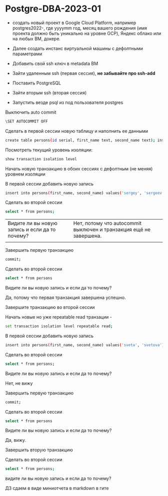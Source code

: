 # Postgre-DBA-2023-01

- создать новый проект в Google Cloud Platform, например postgres2022-, где yyyymm год, месяц вашего рождения (имя проекта должно быть уникально на уровне GCP), Яндекс облако или на любых ВМ, докере.

- Далее создать инстанс виртуальной машины с дефолтными параметрами
- Добавить свой ssh ключ в metadata ВМ
- Зайти удаленным ssh (первая сессия), **не забывайте про ssh-add**
- Поставить PostgreSQL
- Зайти вторым ssh (вторая сессия)
- Запустить везде psql из под пользователя postgres


Выключить auto commit
```sh
\SET AUTOCOMMIT OFF
```

Сделать в первой сессии новую таблицу и наполнить ее данными 
```sh
create table persons(id serial, first_name text, second_name text); insert into persons(first_name, second_name) values('ivan', 'ivanov'); insert into persons(first_name, second_name) values('petr', 'petrov'); commit;
```
Посмотреть текущий уровень изоляции: 
```sh
show transaction isolation level
```
Начать новую транзакцию в обоих сессиях с дефолтным (не меняя) уровнем изоляции

В первой сессии добавить новую запись 
```sh
insert into persons(first_name, second_name) values('sergey', 'sergeev');
```
Сделать во второй сессии
```sh 
select * from persons;
``` 
|  |  |
| ------ | ------ |
|  Видите ли вы новую запись и если да то почему? |  Нет, потому что autocommit выключен и транзакция ещё не завершена. |
|  |  |



Завершить первую транзакцию
```sh
commit;
```
Cделать во второй сессии
```sh 
select * from persons
```
 
Видите ли вы новую запись и если да то почему?

Да, потому что первая транзакция завершена успешно.


Завершите транзакцию во второй сессии

Начать новые но уже repeatable read транзации - 
```sh
set transaction isolation level repeatable read;
```
В первой сессии добавить новую запись 
```sh
insert into persons(first_name, second_name) values('sveta', 'svetova');
```
Сделать во второй сессии
```sh
select * from persons;
```
 
Видите ли вы новую запись и если да то почему?

Нет, не вижу

Завершить первую транзакцию 
```sh
commit;
```
Сделать во второй сессии
```sh
select * from persons
```
 
Видите ли вы новую запись и если да то почему?

Да, вижу.

Завершить вторую транзакцию

Сделать во второй сессии 
```sh
select * from persons;
```
 
видите ли вы новую запись и если да то почему? 



ДЗ сдаем в виде миниотчета в markdown в гите